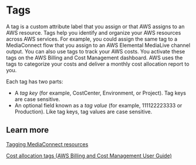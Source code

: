 # Tags<a name="hp-tags"></a>

A tag is a custom attribute label that you assign or that AWS assigns to an AWS resource\. Tags help you identify and organize your AWS resources across AWS services\. For example, you could assign the same tag to a MediaConnect flow that you assign to an AWS Elemental MediaLive channel output\. You can also use tags to track your AWS costs\. You activate these tags on the AWS Billing and Cost Management dashboard\. AWS uses the tags to categorize your costs and deliver a monthly cost allocation report to you\.

Each tag has two parts:
+ A *tag key* \(for example, CostCenter, Environment, or Project\)\. Tag keys are case sensitive\.
+ An optional field known as a *tag value* \(for example, 111122223333 or Production\)\. Like tag keys, tag values are case sensitive\.

## Learn more<a name="hp-tags-learn"></a>

[Tagging MediaConnect resources](https://docs.aws.amazon.com/mediaconnect/latest/ug/tagging.html?icmpid=docs_mediaconnect_help_panel)

[Cost allocation tags \(AWS Billing and Cost Management User Guide\)](https://docs.aws.amazon.com/mediaconnect/latest/ug/tagging.html?icmpid=docs_mediaconnect_help_panel)